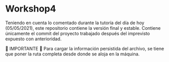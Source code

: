 # Workshop4
Teniendo en cuenta lo comentado durante la tutoría del día de hoy (05/05/2021), este repositorio contiene la versión final y estable. Contiene únicamente el commit del proyecto trabajado después del imprevisto expuesto con anterioridad.

📢 IMPORTANTE 📢
Para cargar la información persistida del archivo, se tiene que poner la ruta completa desde donde se aloja en la máquina.
